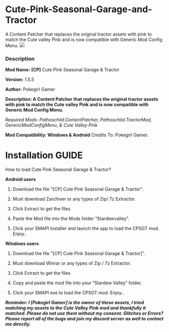 # **Cute-Pink-Seasonal-Garage-and-Tractor**
A Content Patcher that replaces the original tractor assets with pink to match the Cute valley Pink and is now compatible with Generic Mod Config Menu.
![](https://staticdelivery.nexusmods.com/mods/1303/images/16042/16042-1680010699-1630559833.png)

### **Description**

**Mod Name:** **[CP]** Cute Pink Seasonal Garage & Tractor

**Version:** 1.5.5

**Author:** Pokegirl Gamer

**Description: A Content Patcher that replaces the original tractor assets with pink to match the Cute valley Pink and is now compatible with Generic Mod Config Menu.**

*Required Mods: Pathoschild.ContentPatcher, Pathoschild.TractorMod, GenericModConfigMenu, & Cute Valley Pink*

**Mod Compatibility: Windows & Android**
Credits To: Pokegirl Gamer.

# **Installation GUIDE**

How to load Cute Pink Seasonal Garage & Tractor?


**Android users**


1. Download the file "[CP] Cute Pink Seasonal Garage & Tractor".

2. Must download Zarchiver or any types of Zip/ 7z Extractor.

3. Click Extract to get the files

4. Paste the Mod file into the Mods folder “Stardewvalley”.

5. Click your SMAPI Installer and launch the app to load the CPSGT mod. Enjoy..

**Windows users**

1. Download the file "[CP] Cute Pink Seasonal Garage & Tractor]".

2. Must download Winrar or any types of Zip / 7z Extractor.

3. Click Extract to get the files

4. Copy and paste the mod file into your “Stardew Valley” folder.

5. Click your SMAPI exe to load the CPSGT mod. Enjoy..

***Reminder: I [Pokegirl Gamer] is the owner of these assets, I tried matching my assets to
the Cute Valley Pink mod and thankfully it matched. Please do not use them
without my consent. Glitches or Errors? Please report all of the bugs and join
my discord server as well to contact me directly.***
